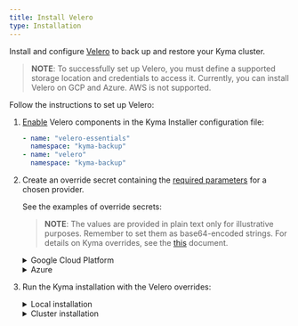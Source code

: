 ```yaml
---
title: Install Velero
type: Installation
---
```

Install and configure [Velero](https://github.com/heptio/velero/) to back up and restore your Kyma cluster.


>**NOTE**: To successfully set up Velero, you must define a supported storage location and credentials to access it. Currently, you can install Velero on GCP and Azure. AWS is not supported.

Follow the instructions to set up Velero: 

1. [Enable](/root/kyma/#configuration-custom-component-installation) Velero components in the Kyma Installer configuration file:

    ```yaml
    - name: "velero-essentials"
      namespace: "kyma-backup"
    - name: "velero"
      namespace: "kyma-backup"
    ```

2. Create an override secret containing the [required parameters](/components/backup/#configuration-configuration) for a chosen provider. 

    See the examples of override secrets:
    >**NOTE**: The values are provided in plain text only for illustrative purposes. Remember to set them as base64-encoded strings. For details on Kyma overrides, see the [this](/root/kyma/#configuration-helm-overrides-for-kyma-installation) document.

    <div tabs>
    <details>
    <summary>
    Google Cloud Platform
    </summary>
        
    ```yaml
    apiVersion: v1
    kind: Secret
    metadata:
    name: velero-credentials-overrides
    namespace: kyma-installer
    labels:
        kyma-project.io/installation: ""
        installer: overrides
        component: velero
    type: Opaque
    data:
        configuration.provider: "gcp"
        configuration.volumeSnapshotLocation.name: "gcp"
        configuration.volumeSnapshotLocation.bucket: "my-gcp-bucket"
        configuration.backupStorageLocation.name: "gcp"
        configuration.backupStorageLocation.bucket: "my-gcp-bucket"
        credentials.secretContents.cloud: |
                    {
                        "type": "service_account",
                        "project_id": "my-project",
                        "private_key_id": "KEY_UUID",
                        "private_key": "-----BEGIN PRIVATE KEY-----\nPRIVATE_KEY_CONTENTS\n-----END PRIVATE KEY-----\n",
                        "client_email": "sample@fake.iam.gserviceaccount.com",
                        "client_id": "MY_CLIENT_ID",
                        "auth_uri": "https://accounts.google.com/o/oauth2/auth",
                        "token_uri": "https://oauth2.googleapis.com/token",
                        "auth_provider_x509_cert_url": "https://www.googleapis.com/oauth2/v1/certs",
                        "client_x509_cert_url": "https://www.googleapis.com/robot/v1/metadata/x509/sample%40fake.iam.gserviceaccount.com"
                    }
    ```
    >**NOTE:** For details on configuring and installing Velero on GCP, see [this](https://velero.io/docs/v1.0.0/gcp-config/) document. 
    </details>
    <details>
    <summary>
    Azure
    </summary>

    ```yaml
    apiVersion: v1
    kind: Secret
    metadata:
    name: velero-credentials-overrides
    namespace: kyma-installer
    labels:
        kyma-project.io/installation: ""
        installer: overrides
        component: velero
    type: Opaque
    data:
    configuration.provider: "azure"
    configuration.volumeSnapshotLocation.name: "azure"
    configuration.volumeSnapshotLocation.bucket: "my-storage-container"
    configuration.volumeSnapshotLocation.config.apitimeout: "3m0s"
    configuration.backupStorageLocation.name: "azure"
    configuration.backupStorageLocation.bucket: "my-storage-container"
    configuration.backupStorageLocation.config.resourceGroup: "my-resource-group"
    configuration.backupStorageLocation.config.storageAccount: "my-storage-account"
    credentials.secretContents.cloud: |
                    AZURE_SUBSCRIPTION_ID=my-subscription-ID
                    AZURE_TENANT_ID=my-tenant-ID
                    AZURE_CLIENT_ID=my-client-ID
                    AZURE_CLIENT_SECRET=my-client-secret
                    AZURE_RESOURCE_GROUP=my-resource-group
    ```

    >**NOTE:** For details on configuring and installing Velero in Azure,  see [this](https://velero.io/docs/v1.0.0/azure-config/) document.
    
    </details>
    </div>

2. Run the Kyma installation with the Velero overrides:
    <div tabs>
    <details>
    <summary>
    Local installation
    </summary>

    To apply overrides to your local installation, run:

    ```bash
    kyma install -o {overrides_file_path}
    ```
      
    </details>
    <details>
    <summary>
    Cluster installation
    </summary>
      
     1. Apply the overrides to your cluster:

        ```bash
        kubectl apply -f {overrides_file_path}
        ```
     2. [Install](/root/kyma/#installation-installation) Kyma or [update](/root/kyma/#installation-update-kyma) it if it is already installed in your cluster.
      
     </details>
     </div>
